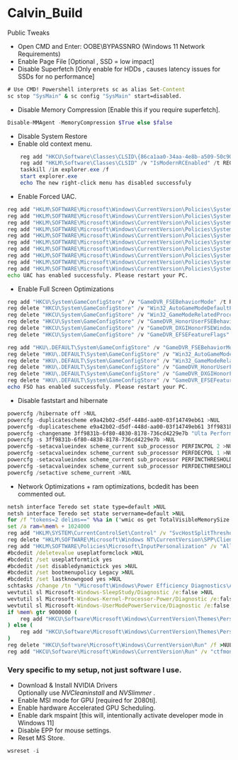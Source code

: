 # Calvin_Build
Public Tweaks

- Open CMD and Enter: OOBE\BYPASSNRO (Windows 11 Network Requirements)
- Enable Page File [Optional , SSD = low impact]
- Disable Superfetch [Only enable for HDDs , causes latency issues for SSDs for no performance]
```cmd
# Use CMD! Powershell interprets sc as alias Set-Content
sc stop "SysMain" & sc config "SysMain" start=disabled.
```
- Disable Memory Compression [Enable this if you require superfetch].  
```powershell
Disable-MMAgent -MemoryCompression $True else $false
```
- Disable System Restore 
- Enable old context menu.   
```powershell
	reg add "HKCU\Software\Classes\CLSID\{86ca1aa0-34aa-4e8b-a509-50c905bae2a2}\InprocServer32" /ve /t REG_SZ /d "" /f
	reg add "HKLM\Software\Classes\CLSID" /v "IsModernRCEnabled" /t REG_DWORD /d "0" /f
	taskkill /im explorer.exe /f
	start explorer.exe
	echo The new right-click menu has disabled successfuly
```
- Enable Forced UAC.  
```bat
reg add "HKLM\SOFTWARE\Microsoft\Windows\CurrentVersion\Policies\System" /v "EnableVirtualization" /t REG_DWORD /d "1" /f
reg add "HKLM\SOFTWARE\Microsoft\Windows\CurrentVersion\Policies\System" /v "EnableInstallerDetection" /t REG_DWORD /d "1" /f
reg add "HKLM\SOFTWARE\Microsoft\Windows\CurrentVersion\Policies\System" /v "PromptOnSecureDesktop" /t REG_DWORD /d "1" /f
reg add "HKLM\SOFTWARE\Microsoft\Windows\CurrentVersion\Policies\System" /v "EnableLUA" /t REG_DWORD /d "1" /f
reg add "HKLM\SOFTWARE\Microsoft\Windows\CurrentVersion\Policies\System" /v "EnableSecureUIAPaths" /t REG_DWORD /d "1" /f
reg add "HKLM\SOFTWARE\Microsoft\Windows\CurrentVersion\Policies\System" /v "ConsentPromptBehaviorAdmin" /t REG_DWORD /d "5" /f
reg add "HKLM\SOFTWARE\Microsoft\Windows\CurrentVersion\Policies\System" /v "ValidateAdminCodeSignatures" /t REG_DWORD /d "0" /f
reg add "HKLM\SOFTWARE\Microsoft\Windows\CurrentVersion\Policies\System" /v "EnableUIADesktopToggle" /t REG_DWORD /d "0" /f
reg add "HKLM\SOFTWARE\Microsoft\Windows\CurrentVersion\Policies\System" /v "ConsentPromptBehaviorUser" /t REG_DWORD /d "3" /f
reg add "HKLM\SOFTWARE\Microsoft\Windows\CurrentVersion\Policies\System" /v "FilterAdministratorToken" /t REG_DWORD /d "0" /f
echo UAC has enabled successfuly. Please restart your PC.
```
- Enable Full Screen Optimizations
```powershell
reg add "HKCU\System\GameConfigStore" /v "GameDVR_FSEBehaviorMode" /t REG_DWORD /d "0" /f
reg delete "HKCU\System\GameConfigStore" /v "Win32_AutoGameModeDefaultProfile" /f
reg delete "HKCU\System\GameConfigStore" /v "Win32_GameModeRelatedProcesses" /f
reg delete "HKCU\System\GameConfigStore" /v "GameDVR_HonorUserFSEBehaviorMode" /f
reg delete "HKCU\System\GameConfigStore" /v "GameDVR_DXGIHonorFSEWindowsCompatible" /f
reg delete "HKCU\System\GameConfigStore" /v "GameDVR_EFSEFeatureFlags" /f

reg add "HKU\.DEFAULT\System\GameConfigStore" /v "GameDVR_FSEBehaviorMode" /t REG_DWORD /d "0" /f
reg delete "HKU\.DEFAULT\System\GameConfigStore" /v "Win32_AutoGameModeDefaultProfile" /f
reg delete "HKU\.DEFAULT\System\GameConfigStore" /v "Win32_GameModeRelatedProcesses" /f
reg delete "HKU\.DEFAULT\System\GameConfigStore" /v "GameDVR_HonorUserFSEBehaviorMode" /f
reg delete "HKU\.DEFAULT\System\GameConfigStore" /v "GameDVR_DXGIHonorFSEWindowsCompatible" /f
reg delete "HKU\.DEFAULT\System\GameConfigStore" /v "GameDVR_EFSEFeatureFlags" /f
echo FSO has enabled successfuly. Please restart your PC.
```
- Disable faststart and hibernate
```powershell
powercfg /hibernate off >NUL
powercfg -duplicatescheme e9a42b02-d5df-448d-aa00-03f14749eb61 >NUL
powercfg -duplicatescheme e9a42b02-d5df-448d-aa00-03f14749eb61 3ff9831b-6f80-4830-8178-736cd4229e7b >NUL
powercfg -changename 3ff9831b-6f80-4830-8178-736cd4229e7b "Ulta Performance" "Windows's Ultimate Performance with additional changes." >NUL
powercfg -s 3ff9831b-6f80-4830-8178-736cd4229e7b >NUL
powercfg -setacvalueindex scheme_current sub_processor PERFINCPOL 2 >NUL
powercfg -setacvalueindex scheme_current sub_processor PERFDECPOL 1 >NUL
powercfg -setacvalueindex scheme_current sub_processor PERFINCTHRESHOLD 10 >NUL
powercfg -setacvalueindex scheme_current sub_processor PERFDECTHRESHOLD 8 >NUL
powercfg /setactive scheme_current >NUL  
```  

- Network Optimizations + ram optimizations, bcdedit has been commented out.
```bat
netsh interface Teredo set state type=default >NUL
netsh interface Teredo set state servername=default >NUL
for /f "tokens=2 delims==" %%a in ('wmic os get TotalVisibleMemorySize /format:value') do set mem=%%a
set /a ram=%mem% + 1024000
reg add "HKLM\SYSTEM\CurrentControlSet\Control" /v "SvcHostSplitThresholdInKB" /t REG_DWORD /d "%ram%" /f >NUL
reg delete "HKLM\SOFTWARE\Microsoft\Windows NT\CurrentVersion\SPP\Clients" /f >NUL
reg add "HKLM\SOFTWARE\Policies\Microsoft\InputPersonalization" /v "AllowInputPersonalization" /t REG_DWORD /d "1" /f >NUL
#bcdedit /deletevalue useplatformclock >NUL
#bcdedit /set useplatformtick yes
#bcdedit /set disabledynamictick yes >NUL
#bcdedit /set bootmenupolicy Legacy >NUL
#bcdedit /set lastknowngood yes >NUL
schtasks /change /tn "\Microsoft\Windows\Power Efficiency Diagnostics\AnalyzeSystem" /disable >NUL
wevtutil sl Microsoft-Windows-SleepStudy/Diagnostic /e:false >NUL
wevtutil sl Microsoft-Windows-Kernel-Processor-Power/Diagnostic /e:false >NUL
wevtutil sl Microsoft-Windows-UserModePowerService/Diagnostic /e:false >NUL
if %mem% gtr 9000000 ( 
	reg add "HKCU\Software\Microsoft\Windows\CurrentVersion\Themes\Personalize" /v "EnableTransparency" /t REG_DWORD /d "1" /f >NUL
) else (
	reg add "HKCU\Software\Microsoft\Windows\CurrentVersion\Themes\Personalize" /v "EnableTransparency" /t REG_DWORD /d "0" /f >NUL
)
reg delete "HKCU\Software\Microsoft\Windows\CurrentVersion\Run" /f >NUL
reg add "HKCU\Software\Microsoft\Windows\CurrentVersion\Run" /v "ctfmon" /t REG_SZ /d "C:\Windows\System32\ctfmon.exe" /f >NUL
```
  
  
### Very specific to my setup, not just software I use.  
- Download & Install NVIDIA Drivers  
Optionally use *NVCleaninstall* and *NVSlimmer* .  
- Enable MSI mode for GPU [required for 2080ti].  
- Enable hardware Accelerated GPU Scheduling.
- Enable dark mspaint [this will, intentionally activate developer mode in Windows 11]
- Disable EPP for mouse settings.
- Reset MS Store.  
```powershell
wsreset -i 
```
